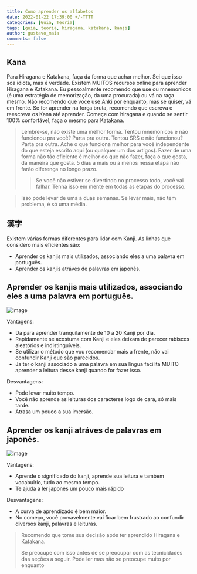 ```yaml
---
title: Como aprender os alfabetos
date: 2022-01-22 17:39:00 +/-TTTT
categories: [Guia, Teoria]
tags: [guia, teoria, hiragana, katakana, kanji]
author: gustavo_maia
comments: false
---
```


## Kana

Para Hiragana e Katakana, faça da forma que achar melhor. Sei que isso soa idiota, mas é verdade. Existem MUITOS recursos online para aprender Hiragana e Katakana. Eu pessoalmente recomendo que use ou mnemonicos (é uma estratégia de memorização, da uma procurada) ou vá na raça mesmo. Não recomendo que voce use Anki por enquanto, mas se quiser, vá em frente. Se for aprender na força bruta, recomendo que escreva e reescreva os Kana até aprender. Começe com hiragana e quando se sentir 100% confortável, faça o mesmo para Katakana.

> Lembre-se, não existe uma melhor forma. Tentou mnemonicos e não funcionou pra você? Parta pra outra. Tentou SRS e não funcionou? Parta pra outra. Ache o que funciona melhor para você independente do que esteja escrito aqui (ou qualquer um dos artigos). Fazer de uma forma não tão eficiente é melhor do que não fazer, faça o que gosta, da maneira que gosta. 5 dias a mais ou a menos nessa etapa não farão diferença no longo prazo.
>> Se você não estiver se divertindo no processo todo, você vai falhar. Tenha isso em mente em todas as etapas do processo.

> Isso pode levar de uma a duas semanas. Se levar mais, não tem problema, é só uma média.

## 漢字

Existem várias formas diferentes para lidar com Kanji. As linhas que considero mais eficientes são:

* Aprender os kanjis mais utilizados, associando eles a uma palavra em português.
* Aprender os kanjis atráves de palavras em japonês.

## Aprender os kanjis mais utilizados, associando eles a uma palavra em português.

![image](https://user-images.githubusercontent.com/19489884/150615239-478c60df-d643-4e96-bad8-a3439d9d582c.png)

Vantagens:

* Da para aprender tranquilamente de 10 a 20 Kanji por dia.
* Rapidamente se acostuma com Kanji e eles deixam de parecer rabiscos aleatórios e indistinguíveis.
* Se utilizar o método que vou recomendar mais a frente, não vai confundir Kanji que são parecidos.
* Ja ter o kanji associado a uma palavra em sua língua facilita MUITO aprender a leitura desse kanji quando for fazer isso.

Desvantagens:

* Pode levar muito tempo.
* Você não aprende as leituras dos caracteres logo de cara, só mais tarde.
* Atrasa um pouco a sua imersão.

## Aprender os kanji atráves de palavras em japonês.

![image](https://user-images.githubusercontent.com/19489884/150615720-1fcc1fc9-2792-40d0-8a40-c055b68c2987.png)

Vantagens:

* Aprende o significado do kanji, aprende sua leitura e tambem vocabulrio, tudo ao mesmo tempo.
* Te ajuda a ler japonês um pouco mais rápido

Desvantagens:

* A curva de aprendizado é bem maior.
* No começo, você provavelmente vai ficar bem frustrado ao confundir diversos kanji, palavras e leituras.

>Recomendo que tome sua decisão após ter aprendido Hiragana e Katakana.
>
>Se preocupe com isso antes de se preocupar com as tecnicidades das seções a seguir. Pode ler mas não se preocupe muito por enquanto
